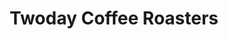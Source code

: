 ---
title: "Twoday Coffee Roasters"
url: /bristol/twoday-coffee-roasters-union-street/
shop: coffee
---
